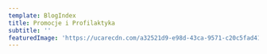 ```yaml
---
template: BlogIndex
title: Promocje i Profilaktyka
subtitle: ''
featuredImage: 'https://ucarecdn.com/a32521d9-e98d-43ca-9571-c20c5fad4196/'
---
```


